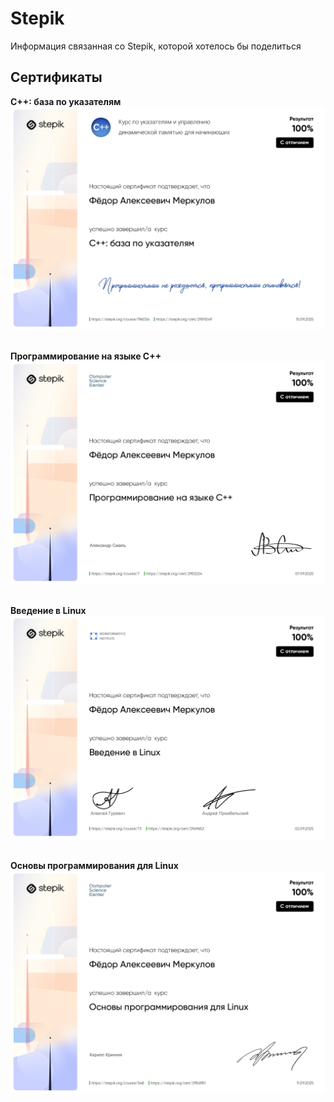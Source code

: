 # Stepik
Информация связанная со Stepik, которой хотелось бы поделиться

## Сертификаты
**C++: база по указателям**  
![C++: база по указателям](./Certificates/C++:%20база%20по%20указателям.jpg)
<br><br>

**Программирование на языке C++**
![Программирование на языке C++](./Certificates/Программирование%20на%20языке%20C++.jpg)
<br><br>

**Введение в Linux**
![Введение в Linux](./Certificates/Введение%20в%20Linux.jpg)
<br><br>

**Основы программирования для Linux**
![Основы программирования для Linux](./Certificates/Основы%20программирования%20для%20Linux.jpg)
